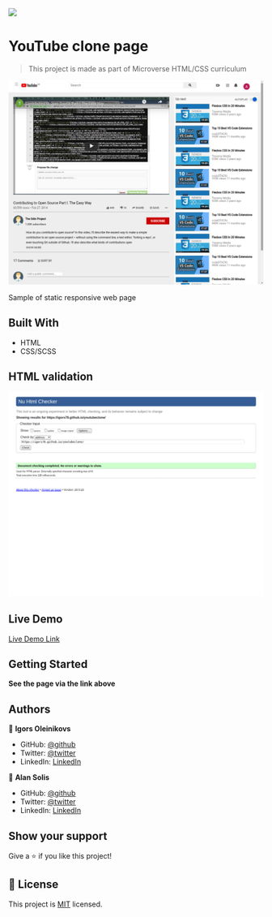 ![](https://img.shields.io/badge/Microverse-blueviolet)

# YouTube clone page

> This project is made as part of Microverse HTML/CSS curriculum

![screenshot](./img/Screenshot.png)

Sample of static responsive web page 

## Built With

- HTML
- CSS/SCSS

## HTML validation

![screenshot](./img/validation.png)


## Live Demo

[Live Demo Link](https://igors78.github.io/youtubeclone/)


## Getting Started

**See the page via the link above**






## Authors

👤 **Igors Oleinikovs**

- GitHub: [@github](https://github.com/Igors78)
- Twitter: [@twitter](https://twitter.com/oleinikovs)
- LinkedIn: [LinkedIn](https://www.linkedin.com/in/igors-oleinikovs-17a10958/)


👤 **Alan Solis**

- GitHub: [@github](https://github.com/warblo001)
- Twitter: [@twitter](https://twitter.com/Alan55572391)
- LinkedIn: [LinkedIn](https://www.linkedin.com/in/alan-solis-b567b044/)



## Show your support

Give a ⭐️ if you like this project!



## 📝 License

This project is [MIT](./license.txt) licensed.
